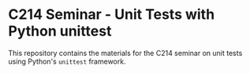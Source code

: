 # C214 Seminar - Unit Tests with Python unittest

This repository contains the materials for the C214 seminar on unit tests using Python's `unittest` framework.
